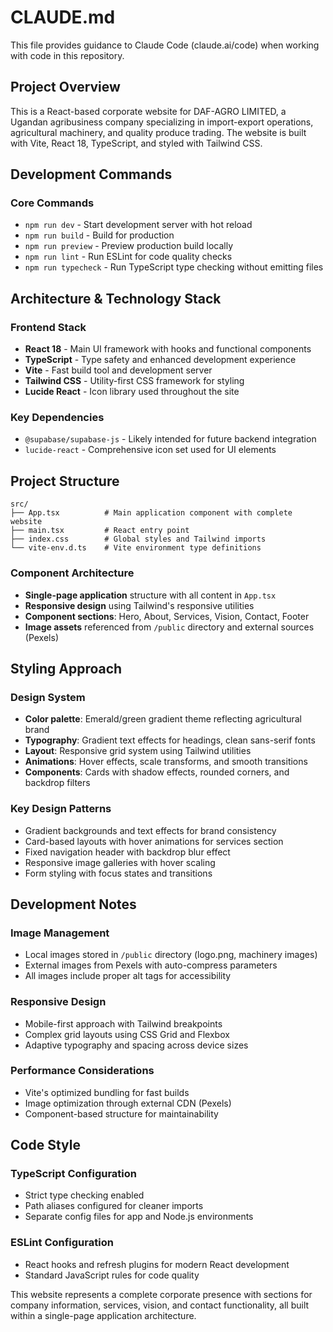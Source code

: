 # CLAUDE.md

This file provides guidance to Claude Code (claude.ai/code) when working with code in this repository.

## Project Overview

This is a React-based corporate website for DAF-AGRO LIMITED, a Ugandan agribusiness company specializing in import-export operations, agricultural machinery, and quality produce trading. The website is built with Vite, React 18, TypeScript, and styled with Tailwind CSS.

## Development Commands

### Core Commands
- `npm run dev` - Start development server with hot reload
- `npm run build` - Build for production
- `npm run preview` - Preview production build locally
- `npm run lint` - Run ESLint for code quality checks
- `npm run typecheck` - Run TypeScript type checking without emitting files

## Architecture & Technology Stack

### Frontend Stack
- **React 18** - Main UI framework with hooks and functional components
- **TypeScript** - Type safety and enhanced development experience
- **Vite** - Fast build tool and development server
- **Tailwind CSS** - Utility-first CSS framework for styling
- **Lucide React** - Icon library used throughout the site

### Key Dependencies
- `@supabase/supabase-js` - Likely intended for future backend integration
- `lucide-react` - Comprehensive icon set used for UI elements

## Project Structure

```
src/
├── App.tsx          # Main application component with complete website
├── main.tsx         # React entry point
├── index.css        # Global styles and Tailwind imports
└── vite-env.d.ts    # Vite environment type definitions
```

### Component Architecture
- **Single-page application** structure with all content in `App.tsx`
- **Responsive design** using Tailwind's responsive utilities
- **Component sections**: Hero, About, Services, Vision, Contact, Footer
- **Image assets** referenced from `/public` directory and external sources (Pexels)

## Styling Approach

### Design System
- **Color palette**: Emerald/green gradient theme reflecting agricultural brand
- **Typography**: Gradient text effects for headings, clean sans-serif fonts
- **Layout**: Responsive grid system using Tailwind utilities
- **Animations**: Hover effects, scale transforms, and smooth transitions
- **Components**: Cards with shadow effects, rounded corners, and backdrop filters

### Key Design Patterns
- Gradient backgrounds and text effects for brand consistency
- Card-based layouts with hover animations for services section
- Fixed navigation header with backdrop blur effect
- Responsive image galleries with hover scaling
- Form styling with focus states and transitions

## Development Notes

### Image Management
- Local images stored in `/public` directory (logo.png, machinery images)
- External images from Pexels with auto-compress parameters
- All images include proper alt tags for accessibility

### Responsive Design
- Mobile-first approach with Tailwind breakpoints
- Complex grid layouts using CSS Grid and Flexbox
- Adaptive typography and spacing across device sizes

### Performance Considerations
- Vite's optimized bundling for fast builds
- Image optimization through external CDN (Pexels)
- Component-based structure for maintainability

## Code Style

### TypeScript Configuration
- Strict type checking enabled
- Path aliases configured for cleaner imports
- Separate config files for app and Node.js environments

### ESLint Configuration
- React hooks and refresh plugins for modern React development
- Standard JavaScript rules for code quality

This website represents a complete corporate presence with sections for company information, services, vision, and contact functionality, all built within a single-page application architecture.